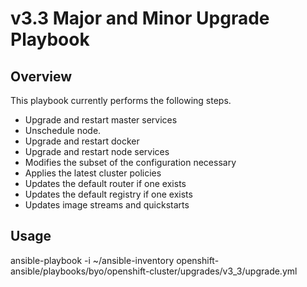 # v3.3 Major and Minor Upgrade Playbook

## Overview
This playbook currently performs the
following steps.

 * Upgrade and restart master services
 * Unschedule node.
 * Upgrade and restart docker
 * Upgrade and restart node services
 * Modifies the subset of the configuration necessary
 * Applies the latest cluster policies
 * Updates the default router if one exists
 * Updates the default registry if one exists
 * Updates image streams and quickstarts

## Usage
ansible-playbook -i ~/ansible-inventory openshift-ansible/playbooks/byo/openshift-cluster/upgrades/v3_3/upgrade.yml
